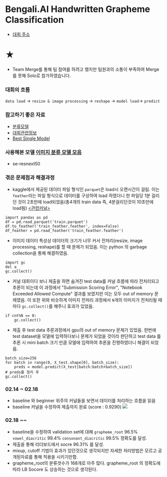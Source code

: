 # Bengali.AI Handwritten Grapheme Classification
- [대회 주소](https://www.kaggle.com/c/bengaliai-cv19)

# ★
- Team Merge를 통해 팀 참여를 하려고 했지만 팀원과의 소통이 부족하여 Merge를 못해 Solo로 참가하였습니다.

### 대회의 흐름
```data load``` -> ```resize & image processing``` -> ```reshape``` -> ```model load```-> ```predict```
### 참고하기 좋은 자료
- [분류모델](https://github.com/qubvel/classification_models.git)
- [대회관련정보](https://bengali.ai/wp-content/uploads/CV19-COCO-Grapheme.pdf)
- [Best Single Model](https://www.kaggle.com/c/bengaliai-cv19/discussion/123198)

### 사용해본 모델 [이미지 분류 모델 모음](https://github.com/qubvel/classification_models.git)
- se-resnext50


### 겪은 문제점과 해결과정
- kaggle에서 제공된 데이터 파일 형식인 ```parquet```은 load시 오랜시간이 걸림. 이는 ```feather```라는 파일 형식으로 데이터를 구성하여 load 하였더니 한 파일당 1분 걸리던 것이 2초만에 load되었음(총4개의 train data 즉, 4분걸리던것이 10초만에 load됨) [<관련커널>](https://www.kaggle.com/corochann/bangali-ai-super-fast-data-loading-with-feather)
```
import pandas as pd
df = pd.read_parquet('train.parquet')
df.to_feather('train_feather.feather', index=False)
df_feather = pd.read_feather('train_feather.feather')
```

- 이미지 데이터 특성상 데이터의 크기가 너무 커서 전처리(resize, image processing, reshape)를 할 때 문제가 되었음. 이는 python 의 garbage collection을 통해 해결하였음.
```
import gc
del a
gc.collect()
```
- 커널 대회이다 보니 제출을 하면 숨겨진 test data를 커널 흐름에 따라 전처리되고 추론이 되는데 이 과정에서 "Submission Scoring Error", "Notebook Exceeded Allowed Compute" 결과를 보였지만 이는 모두 out of memory 문제였음. 이 또한 위와 비슷하게 이미지 전처리 과정에서 ```N```개의 이미지가 전처리될 때 마다 ```gc.collect()```를 해주니 효과가 있었음.
```
if cnt%N == 0:
    gc.collect()
```

- 제출 후 test data 추론과정에서 gpu의 out of memory 문제가 있었음. 한번에 test dataset을 모델에 입력하다보니 문제가 되었을 것이라 판단하고 test data 를 추론 시 mini batch 크기 만큼 모델에 입력하여 추론을 진행하였더니 해결이 되었음.
```
batch_size=256
for batch in range(0, X_test.shape[0], batch_size):
    preds = model.predict(X_test[batch:batch+batch_size])
# preds를 정리 후
gc.collect()
```

### 02.14 ~ 02.18
- baseline 와 beginner 위주의 커널들을 보면서 데이터를 처리하는 흐름을 읽음
- baseline 커널을 수정하여 제출까지 완료 (score : 0.9290)
![](https://github.com/JeongMyeong/Ka.KR-Bengali.AI/blob/master/fig/se-resnext50-24epoch-loss%20graph.png)

### 02.18 ~~
- baseline을 수정하여 validation set에 대해 ```grapheme_root``` 96.5% ```vowel_diacritic``` 99.4% ```consonant_diacritic```  99.5% 정확도를 달성.
- 제출을 통해 리더보드에서 socre 96.31% 를 달성.
- mixup, cutoff 기법이 효과가 있던것으로 생각되지만 자세한 처리방법은 모르고 공개된자료를 통해 적용을 시키기만함.
- grapheme_root의 분류갯수가 168개로 아주 많다. grapheme_root 의 정확도에따라 LB Socore 도 상승하는 것으로 생각된다.
